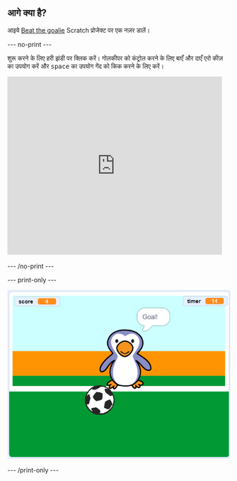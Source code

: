 ## आगे क्या है?

आइये [Beat the goalie](https://projects.raspberrypi.org/en/projects/beat-the-goalie) Scratch प्रोजेक्ट पर एक नज़र डालें।

--- no-print ---

शुरू करने के लिए हरी झंडी पर क्लिक करें। गोलकीपर को कंट्रोल करने के लिए बाएँ और दाएँ एरो कीज़ का उपयोग करें और  <kbd>space</kbd> का उपयोग गेंद को किक करने के लिए करें।

<div class="scratch-preview">
  <iframe allowtransparency="true" width="485" height="402" src="https://scratch.mit.edu/projects/embed/285942132/?autostart=false" frameborder="0" scrolling="no"></iframe>
</div>

--- /no-print ---

--- print-only ---

![खेल का स्क्रीनशॉट](images/goalie-final.png)

--- /print-only ---
